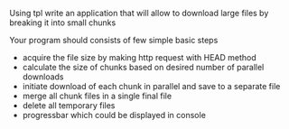 Using tpl write an application that will allow to download large files by breaking it into small chunks


Your program should consists of few simple basic steps
- acquire the file size by making http request with HEAD method
- calculate the size of chunks based on desired number of parallel downloads
- initiate download of each chunk in parallel and save to a separate file
- merge all chunk files in a single final file
- delete all temporary files
- progressbar which could be displayed in console